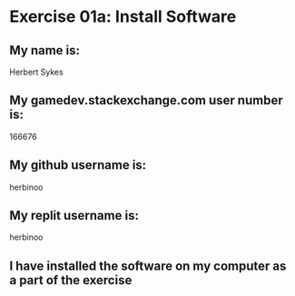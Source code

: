 # Exercise 01a: Install Software

## My name is:
Herbert Sykes

## My gamedev.stackexchange.com user number is:
166676

## My github username is:
herbinoo

## My replit username is:
herbinoo

## I have installed the software on my computer as a part of the exercise
